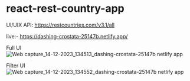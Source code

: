 # react-rest-country-app
Ul/UIX
API: https://restcountries.com/v3.1/all



live:- https://dashing-crostata-25147b.netlify.app/

Full UI
![Web capture_14-12-2023_134513_dashing-crostata-25147b netlify app](https://github.com/omar-faruk-6/react-rest-country-app/assets/68624414/ae0a0035-788e-4802-9557-22fdb8acf2e9)

Filter UI
![Web capture_14-12-2023_134552_dashing-crostata-25147b netlify app](https://github.com/omar-faruk-6/react-rest-country-app/assets/68624414/2b5e37cc-155d-4f9d-bd85-98a73987ab33)


